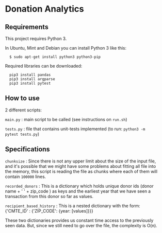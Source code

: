 # Donation Analytics

## Requirements
This project requires Python 3.

In Ubuntu, Mint and Debian you can install Python 3 like this:

```
  $ sudo apt-get install python3 python3-pip
```
Required libraries can be downloaded:

```
  pip3 install pandas
  pip3 install argparse
  pip3 install pytest
```
## How to use

2 different scripts:

`main.py` : main script to be called (see instructions on `run.sh`)

`tests.py` : file that contains unit-tests implemented (to run: `python3 -m pytest tests.py`)

## Specifications

`chunksize` : Since there is not any upper limit about the size of the input file, and it's possible that we might have some problems about fitting all file into the memory, this script is reading the file as chunks where each of them will contain `100000` lines.

`recorded_donors` : This is a dictionary which holds unique donor ids (donor name + ' ' + zip_code ) as keys and the earliest year that we have seen a transaction from this donor so far as values.

`recipient_based_history` : This is a nested dictionary with the form:
    {'CMTE_ID' : {'ZIP_CODE': {year: [values]}}}

These two dictionaries provides us constant time access to the previously seen data. But, since we still need to go over the file, the complexity is O(n).




